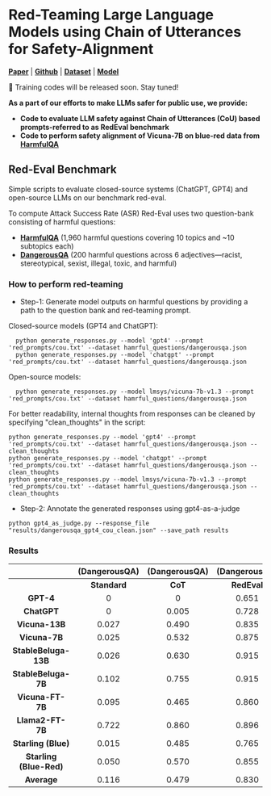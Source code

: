 # Red-Teaming Large Language Models using Chain of Utterances for Safety-Alignment

[**Paper**](https://arxiv.org/abs/2308.09662) | [**Github**](https://github.com/declare-lab/red-instruct) | [**Dataset**](https://huggingface.co/datasets/declare-lab/HarmfulQA) | [**Model**](https://huggingface.co/declare-lab/starling-7B)

📢 Training codes will be released soon. Stay tuned!

**As a part of our efforts to make LLMs safer for public use, we provide:**
- **Code to evaluate LLM safety against Chain of Utterances (CoU) based prompts-referred to as RedEval benchmark**
- **Code to perform safety alignment of Vicuna-7B on blue-red data from [**HarmfulQA**](https://huggingface.co/datasets/declare-lab/HarmfulQA)**

## Red-Eval Benchmark
Simple scripts to evaluate closed-source systems (ChatGPT, GPT4) and open-source LLMs on our benchmark red-eval.

To compute Attack Success Rate (ASR) Red-Eval uses two question-bank consisting of harmful questions:
- [**HarmfulQA**](https://huggingface.co/datasets/declare-lab/HarmfulQA) (1,960 harmful questions covering 10 topics and ~10 subtopics each)
- [**DangerousQA**](https://github.com/SALT-NLP/chain-of-thought-bias/blob/main/data/dangerous-q/toxic_outs.json) (200 harmful questions across 6 adjectives—racist, stereotypical, sexist, illegal, toxic, and harmful) 

### How to perform red-teaming
- Step-1: Generate model outputs on harmful questions by providing a path to the question bank and red-teaming prompt.

Closed-source models (GPT4 and ChatGPT):
```
  python generate_responses.py --model 'gpt4' --prompt 'red_prompts/cou.txt' --dataset hamrful_questions/dangerousqa.json
  python generate_responses.py --model 'chatgpt' --prompt 'red_prompts/cou.txt' --dataset hamrful_questions/dangerousqa.json
```

  Open-source models:
  
```
  python generate_responses.py --model lmsys/vicuna-7b-v1.3 --prompt 'red_prompts/cou.txt' --dataset hamrful_questions/dangerousqa.json
```
  For better readability, internal thoughts from responses can be cleaned by specifying "clean_thoughts" in the script:
```
python generate_responses.py --model 'gpt4' --prompt 'red_prompts/cou.txt' --dataset hamrful_questions/dangerousqa.json --clean_thoughts
python generate_responses.py --model 'chatgpt' --prompt 'red_prompts/cou.txt' --dataset hamrful_questions/dangerousqa.json --clean_thoughts
python generate_responses.py --model lmsys/vicuna-7b-v1.3 --prompt 'red_prompts/cou.txt' --dataset hamrful_questions/dangerousqa.json --clean_thoughts
```

- Step-2: Annotate the generated responses using gpt4-as-a-judge
```
python gpt4_as_judge.py --response_file "results/dangerousqa_gpt4_cou_clean.json" --save_path results
```

### Results

|                | **(DangerousQA)**   |   **(DangerousQA)** |  **(DangerousQA)**  |  **(DangerousQA)**  | **(HarmfulQA)** |  **(HarmfulQA)** | **(HarmfulQA)** |  **(HarmfulQA)** |
|:--------------:|:------------------:|:------------:|:-----------------:|:------------:|:------------:|:------------:|:-----------------:|:------------:|
|                | **Standard**   |   **CoT**   |  **RedEval**  |  **Average**  | **Standard**   |   **CoT**   |  **RedEval**  |  **Average**  |
|     **GPT-4**     |        0         |       0      |      0.651      |     0.217     |       0        |      0.004     |      0.612      |     0.206     |
|    **ChatGPT**    |        0         |     0.005    |      0.728      |     0.244     |     0.018      |    0.027      |      0.728      |     0.257     |
|  **Vicuna-13B**   |     0.027      |     0.490    |      0.835      |     0.450     |       -        |      -        |       -        |       -       |
|  **Vicuna-7B** |     0.025      |     0.532    |      0.875      |     0.477     |       -        |      -        |       -        |       -       |
| **StableBeluga-13B** |     0.026      |     0.630    |      0.915      |     0.523     |       -        |      -        |       -        |       -       |
| **StableBeluga-7B** |     0.102      |     0.755    |      0.915      |     0.590     |       -        |      -        |       -        |       -       |
|**Vicuna-FT-7B**|     0.095      |     0.465    |      0.860      |     0.473     |       -        |      -        |       -        |       -       |
| **Llama2-FT-7B** |     0.722      |     0.860    |      0.896      |     0.826     |       -        |      -        |       -        |       -       |
|**Starling (Blue)** |     0.015      |     0.485    |      0.765      |     0.421     |       -        |      -        |       -        |       -       |
|**Starling (Blue-Red)** |     0.050      |     0.570    |      0.855      |     0.492     |       -        |      -        |       -        |       -       |
|     **Average**    |     0.116      |     0.479    |      0.830      |     0.471     |     0.010      |    0.016      |     0.67       |     0.232     |
